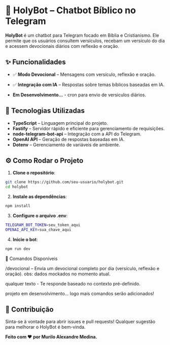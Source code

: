 # 📖 HolyBot – Chatbot Bíblico no Telegram

**HolyBot** é um chatbot para Telegram focado em Bíblia e Cristianismo. Ele permite que os usuários consultem versículos, recebam um versículo do dia e acessem devocionais diários com reflexão e oração.

## ✨ Funcionalidades

- ✅ **Modo Devocional** – Mensagens com versículo, reflexão e oração.
- ✅ **Integração com IA** – Respostas sobre temas bíblicos baseadas em IA.

- **Em Desenvolvimento...** - cron para envio de versiculos diários.

## 🚀 Tecnologias Utilizadas

- **TypeScript** – Linguagem principal do projeto.
- **Fastify** – Servidor rápido e eficiente para gerenciamento de requisições.
- **node-telegram-bot-api** – Integração com a API do Telegram.
- **OpenAI API** – Geração de respostas baseadas em IA.
- **Dotenv** – Gerenciamento de variáveis de ambiente.



## ⚙ Como Rodar o Projeto

1. **Clone o repositório**:

```bash
git clone https://github.com/seu-usuario/holybot.git
cd holybot
```

2. **Instale as dependências**:

```bash
npm install
```

3. **Configure o arquivo .env**:

```bash
TELEGRAM_BOT_TOKEN=seu_token_aqui
OPENAI_API_KEY=sua_chave_aqui
```

4. **Inicie o bot**:

```bash
npm run dev
```

📌 Comandos Disponíveis

/devocional – Envia um devocional completo por dia (versículo, reflexão e oração).   obs: dados mockados no momento atual.

qualquer texto - Te responde baseado no contexto pré-definido.

projeto em desenvolvimento... logo mais comandos serão adicionados!

## 🤝 Contribuição

Sinta-se à vontade para abrir issues e pull requests! Qualquer sugestão para melhorar o HolyBot é bem-vinda.

**Feito com ❤️ por Murilo Alexandre Medina.**